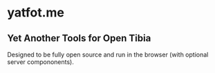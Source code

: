 yatfot.me
=========

Yet Another Tools for Open Tibia
--------------------------------

Designed to be fully open source and run in the browser (with optional server compononents).
